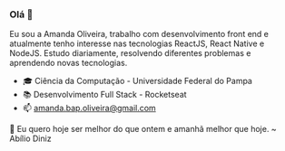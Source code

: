 ### Olá 👋

Eu sou a Amanda Oliveira, trabalho com desenvolvimento front end e atualmente tenho interesse nas tecnologias ReactJS, React Native e NodeJS. Estudo diariamente, resolvendo diferentes problemas e aprendendo novas tecnologias.

- 🎓 Ciência da Computação - Universidade Federal do Pampa
- 📚 Desenvolvimento Full Stack - Rocketseat
- 📫 amanda.bap.oliveira@gmail.com

🌱 Eu quero hoje ser melhor do que ontem e amanhã melhor que hoje. ~ Abílio Diniz 
